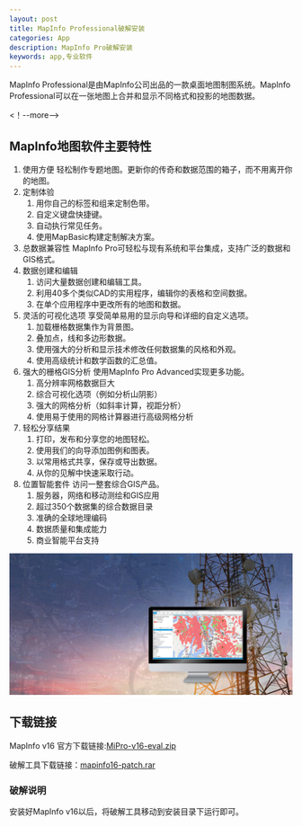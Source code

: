 ```yaml
---
layout: post
title: MapInfo Professional破解安装
categories: App
description: MapInfo Pro破解安装
keywords: app,专业软件
---
```


MapInfo Professional是由MapInfo公司出品的一款桌面地图制图系统。MapInfo Professional可以在一张地图上合并和显示不同格式和投影的地图数据。

<！--more-->

## MapInfo地图软件主要特性

1. 使用方便
轻松制作专题地图。更新你的传奇和数据范围的箱子，而不用离开你的地图。
2. 定制体验
	1. 用你自己的标签和组来定制色带。
	2. 自定义键盘快捷键。
	3. 自动执行常见任务。
	4. 使用MapBasic构建定制解决方案。
3. 总数据兼容性
MapInfo Pro可轻松与现有系统和平台集成，支持广泛的数据和GIS格式。
4. 数据创建和编辑
	1. 访问大量数据创建和编辑工具。
	2. 利用40多个类似CAD的实用程序，编辑你的表格和空间数据。
	3. 在单个应用程序中更改所有的地图和数据。
5. 灵活的可视化选项
享受简单易用的显示向导和详细的自定义选项。
	1. 加载栅格数据集作为背景图。
	2. 叠加点，线和多边形数据。
	3. 使用强大的分析和显示技术修改任何数据集的风格和外观。
	4. 使用高级统计和数学函数的汇总值。
6. 强大的栅格GIS分析
使用MapInfo Pro Advanced实现更多功能。
	1. 高分辨率网格数据巨大
	2. 综合可视化选项（例如分析山阴影）
	3. 强大的网格分析（如斜率计算，视距分析）
	4. 使用易于使用的网格计算器进行高级网格分析
7. 轻松分享结果
	1. 打印，发布和分享您的地图轻松。
	2. 使用我们的向导添加图例和图表。
	3. 以常用格式共享，保存或导出数据。
	4. 从你的见解中快速采取行动。
8. 位置智能套件
访问一整套综合GIS产品。
	1. 服务器，网络和移动测绘和GIS应用
	2. 超过350个数据集的综合数据目录
	3. 准确的全球地理编码
	4. 数据质量和集成能力
	5. 商业智能平台支持

![MapInfo Pro](/images/2017-10-23-MapInfo/MIPro.jpg)

## 下载链接

MapInfo v16 官方下载链接:[MiPro-v16-eval.zip](http://s3.amazonaws.com/miprov16eval/MiPro-v16-eval.zip)

破解工具下载链接：[mapinfo16-patch.rar](http://blog-1253146816.file.myqcloud.com/app/mapinfo16-patch.rar)

### 破解说明

安装好MapInfo v16以后，将破解工具移动到安装目录下运行即可。